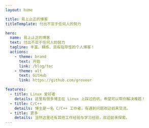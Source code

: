 ```yaml
---
layout: home

title: 易上止正的博客
titleTemplate: 付出不亚于任何人的努力

hero:
  name: 易上止正的博客
  text: 付出不亚于任何人的努力
  tagline: 丰富、精炼、具有指导性的个人博客！
  actions:
    - theme: brand
      text: 开始
      link: /blog/toc
    - theme: alt
      text: GitHub
      link: https://github.com/groveer

features:
  - title: Linux 爱好者
    details: 这里有很多博主在 Linux 上踩过的坑，希望可以帮你解决难题！
  - title: C/C++
    details: 博主是一名 C/C++ 工作者，有遇到问题欢迎前来交流。
  - title: 更多
    details: 当然这里还有其他工作经验与学习经验，欢迎前来探索。
---
```

